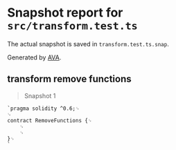 # Snapshot report for `src/transform.test.ts`

The actual snapshot is saved in `transform.test.ts.snap`.

Generated by [AVA](https://avajs.dev).

## transform remove functions

> Snapshot 1

    `pragma solidity ^0.6;␊
    ␊
    contract RemoveFunctions {␊
        ␊
        ␊
    }␊
    `
